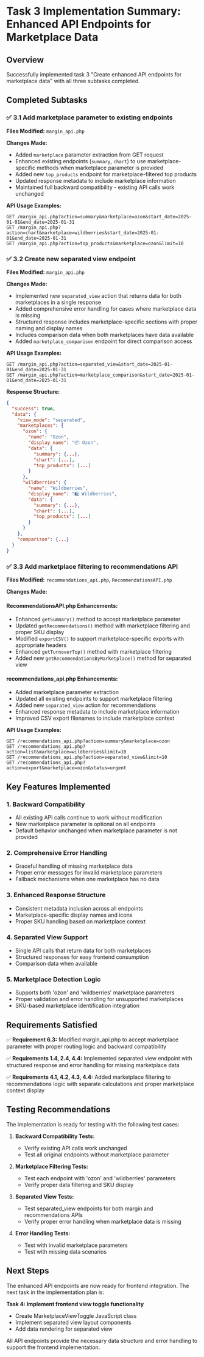 # Task 3 Implementation Summary: Enhanced API Endpoints for Marketplace Data

## Overview

Successfully implemented task 3 "Create enhanced API endpoints for marketplace data" with all three subtasks completed.

## Completed Subtasks

### ✅ 3.1 Add marketplace parameter to existing endpoints

**Files Modified:** `margin_api.php`

**Changes Made:**

- Added `marketplace` parameter extraction from GET request
- Enhanced existing endpoints (`summary`, `chart`) to use marketplace-specific methods when marketplace parameter is provided
- Added new `top_products` endpoint for marketplace-filtered top products
- Updated response metadata to include marketplace information
- Maintained full backward compatibility - existing API calls work unchanged

**API Usage Examples:**

```
GET /margin_api.php?action=summary&marketplace=ozon&start_date=2025-01-01&end_date=2025-01-31
GET /margin_api.php?action=chart&marketplace=wildberries&start_date=2025-01-01&end_date=2025-01-31
GET /margin_api.php?action=top_products&marketplace=ozon&limit=10
```

### ✅ 3.2 Create new separated view endpoint

**Files Modified:** `margin_api.php`

**Changes Made:**

- Implemented new `separated_view` action that returns data for both marketplaces in a single response
- Added comprehensive error handling for cases where marketplace data is missing
- Structured response includes marketplace-specific sections with proper naming and display names
- Includes comparison data when both marketplaces have data available
- Added `marketplace_comparison` endpoint for direct comparison access

**API Usage Examples:**

```
GET /margin_api.php?action=separated_view&start_date=2025-01-01&end_date=2025-01-31
GET /margin_api.php?action=marketplace_comparison&start_date=2025-01-01&end_date=2025-01-31
```

**Response Structure:**

```json
{
  "success": true,
  "data": {
    "view_mode": "separated",
    "marketplaces": {
      "ozon": {
        "name": "Ozon",
        "display_name": "📦 Ozon",
        "data": {
          "summary": {...},
          "chart": [...],
          "top_products": [...]
        }
      },
      "wildberries": {
        "name": "Wildberries",
        "display_name": "🛍️ Wildberries",
        "data": {
          "summary": {...},
          "chart": [...],
          "top_products": [...]
        }
      }
    },
    "comparison": {...}
  }
}
```

### ✅ 3.3 Add marketplace filtering to recommendations API

**Files Modified:** `recommendations_api.php`, `RecommendationsAPI.php`

**Changes Made:**

#### RecommendationsAPI.php Enhancements:

- Enhanced `getSummary()` method to accept marketplace parameter
- Updated `getRecommendations()` method with marketplace filtering and proper SKU display
- Modified `exportCSV()` to support marketplace-specific exports with appropriate headers
- Enhanced `getTurnoverTop()` method with marketplace filtering
- Added new `getRecommendationsByMarketplace()` method for separated view

#### recommendations_api.php Enhancements:

- Added marketplace parameter extraction
- Updated all existing endpoints to support marketplace filtering
- Added new `separated_view` action for recommendations
- Enhanced response metadata to include marketplace information
- Improved CSV export filenames to include marketplace context

**API Usage Examples:**

```
GET /recommendations_api.php?action=summary&marketplace=ozon
GET /recommendations_api.php?action=list&marketplace=wildberries&limit=10
GET /recommendations_api.php?action=separated_view&limit=10
GET /recommendations_api.php?action=export&marketplace=ozon&status=urgent
```

## Key Features Implemented

### 1. Backward Compatibility

- All existing API calls continue to work without modification
- New marketplace parameter is optional on all endpoints
- Default behavior unchanged when marketplace parameter is not provided

### 2. Comprehensive Error Handling

- Graceful handling of missing marketplace data
- Proper error messages for invalid marketplace parameters
- Fallback mechanisms when one marketplace has no data

### 3. Enhanced Response Structure

- Consistent metadata inclusion across all endpoints
- Marketplace-specific display names and icons
- Proper SKU handling based on marketplace context

### 4. Separated View Support

- Single API calls that return data for both marketplaces
- Structured responses for easy frontend consumption
- Comparison data when available

### 5. Marketplace Detection Logic

- Supports both 'ozon' and 'wildberries' marketplace parameters
- Proper validation and error handling for unsupported marketplaces
- SKU-based marketplace identification integration

## Requirements Satisfied

✅ **Requirement 6.3:** Modified margin_api.php to accept marketplace parameter with proper routing logic and backward compatibility

✅ **Requirements 1.4, 2.4, 4.4:** Implemented separated view endpoint with structured response and error handling for missing marketplace data

✅ **Requirements 4.1, 4.2, 4.3, 4.4:** Added marketplace filtering to recommendations logic with separate calculations and proper marketplace context display

## Testing Recommendations

The implementation is ready for testing with the following test cases:

1. **Backward Compatibility Tests:**

   - Verify existing API calls work unchanged
   - Test all original endpoints without marketplace parameter

2. **Marketplace Filtering Tests:**

   - Test each endpoint with 'ozon' and 'wildberries' parameters
   - Verify proper data filtering and SKU display

3. **Separated View Tests:**

   - Test separated_view endpoints for both margin and recommendations APIs
   - Verify proper error handling when marketplace data is missing

4. **Error Handling Tests:**
   - Test with invalid marketplace parameters
   - Test with missing data scenarios

## Next Steps

The enhanced API endpoints are now ready for frontend integration. The next task in the implementation plan is:

**Task 4: Implement frontend view toggle functionality**

- Create MarketplaceViewToggle JavaScript class
- Implement separated view layout components
- Add data rendering for separated view

All API endpoints provide the necessary data structure and error handling to support the frontend implementation.
